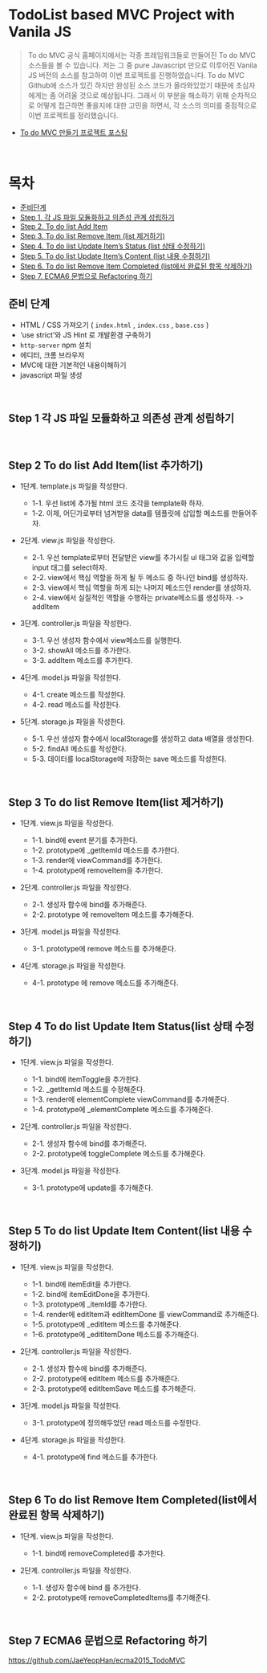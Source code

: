 
# TodoList based MVC Project with Vanila JS

> To do MVC 공식 홈페이지에서는 각종 프레임워크들로 만들어진 To do MVC 소스들을 볼 수 있습니다. 저는 그 중 pure Javascript 만으로 이루어진 Vanila JS 버전의 소스를 참고하여 이번 프로젝트를 진행하였습니다. To do MVC Github에 소스가 있긴 하지만 완성된 소스 코드가 올라와있었기 때문에 초심자에게는 좀 어려울 것으로 예상됩니다. 그래서 이 부분을 해소하기 위해 순차적으로 어떻게 접근하면 좋을지에 대한 고민을 하면서, 각 소스의 의미를 중점적으로 이번 프로젝트를 정리했습니다.

* [To do MVC 만들기 프로젝트 포스팅 ](http://asfirstalways.tistory.com/248)

<br/>

# 목차
* [준비단계](#준비-단계)
* [Step 1. 각 JS 파일 모듈화하고 의존성 관계 성립하기](#step-1-각-js-파일-모듈화하고-의존성-관계-성립하기)
* [Step 2. To do list Add Item](#step-2-to-do-list-add-itemlist-추가하기)
* [Step 3. To do list Remove Item (list 제거하기)](#step-3-to-do-list-remove-itemlist-제거하기)
* [Step 4. To do list Update Item’s Status (list 상태 수정하기)](#step-4-to-do-list-update-item-statuslist-상태-수정하기)
* [Step 5. To do list Update Item’s Content (list 내용 수정하기)](#step-5-to-do-list-update-item-contentlist-내용-수정하기)
* [Step 6. To do list Remove Item Completed (list에서 완료된 항목 삭제하기)](#step-6-to-do-list-remove-item-completedlist에서-완료된-항목-삭제하기)
* [Step 7. ECMA6 문법으로 Refactoring 하기](#step-7-ecma6-문법으로-refactoring-하기)

## 준비 단계
- HTML / CSS 가져오기 ( `index.html` , `index.css` , `base.css` )
- ‘use strict’와 JS Hint 로 개발환경 구축하기
- `http-server` npm 설치
- 에디터, 크롬 브라우저
- MVC에 대한 기본적인 내용이해하기
- javascript 파일 생성

<br/>

## Step 1 각 JS 파일 모듈화하고 의존성 관계 성립하기

<br/>

## Step 2 To do list Add Item(list 추가하기)
* 1단계. template.js 파일을 작성한다.
  * 1-1. 우선 list에 추가될 html 코드 조각을 template화 하자.
  * 1-2. 이제, 어딘가로부터 넘겨받을 data를 템플릿에 삽입할 메소드를 만들어주자.

* 2단계. view.js 파일을 작성한다.
  * 2-1. 우선 template로부터 전달받은 view를 추가시킬 ul 태그와 값을 입력할 input 태그를 select하자.
  * 2-2. view에서 핵심 역할을 하게 될 두 메소드 중 하나인 bind를 생성하자.
  * 2-3. view에서 핵심 역할을 하게 되는 나머지 메소드인 render를 생성하자.
  * 2-4. view에서 실질적인 역할을 수행하는 private메소드를 생성하자. -> addItem

* 3단계. controller.js 파일을 작성한다.
  * 3-1. 우선 생성자 함수에서 view메소드를 실행한다.
  * 3-2. showAll 메소드를 추가한다.
  * 3-3. addItem 메소드를 추가한다.

* 4단계. model.js 파일을 작성한다.
  * 4-1. create 메소드를 작성한다.
  * 4-2. read 메소드를 작성한다.

* 5단계. storage.js 파일을 작성한다.
  * 5-1. 우선 생성자 함수에서 localStorage를 생성하고 data 배열을 생성한다.
  * 5-2. findAll 메소드를 작성한다.
  * 5-3. 데이터를 localStorage에 저장하는 save 메소드를 작성한다.

<br/>

## Step 3 To do list Remove Item(list 제거하기)
* 1단계. view.js 파일을 작성한다.
  * 1-1. bind에 event 분기를 추가한다.
  * 1-2. prototype에 _getItemId 메소드를 추가한다.
  * 1-3. render에 viewCommand를 추가한다.
  * 1-4. prototype에 removeItem을 추가한다.

* 2단계. controller.js 파일을 작성한다.
  * 2-1. 생성자 함수에 bind를 추가해준다.
  * 2-2. prototype 에 removeItem 메소드를 추가해준다.

* 3단계. model.js 파일을 작성한다.
  * 3-1. prototype에 remove 메소드를 추가해준다.

* 4단계. storage.js 파일을 작성한다.
  * 4-1. prototype 에 remove 메소드를 추가해준다.

<br/>

## Step 4 To do list Update Item Status(list 상태 수정하기)
* 1단계. view.js 파일을 작성한다.
  * 1-1. bind에 itemToggle을 추가한다.
  * 1-2. _getItemId 메소드를 수정해준다.
  * 1-3. render에 elementComplete viewCommand를 추가해준다.
  * 1-4. prototype에 _elementComplete 메소드를 추가해준다.

* 2단계. controller.js 파일을 작성한다.
  * 2-1. 생성자 함수에 bind를 추가해준다.
  * 2-2. prototype에 toggleComplete 메소드를 추가해준다.

* 3단계. model.js 파일을 작성한다.
  * 3-1. prototype에 update를 추가해준다.

<br/>

## Step 5 To do list Update Item Content(list 내용 수정하기)
* 1단계. view.js 파일을 작성한다.
  * 1-1. bind에 itemEdit을 추가한다.
  * 1-2. bind에 itemEditDone을 추가한다.
  * 1-3. prototype에 _itemId를 추가한다.
  * 1-4. render에 editItem과 editItemDone 를 viewCommand로 추가해준다.
  * 1-5. prototype에 _editItem 메소드를 추가해준다.
  * 1-6. prototype에 _editItemDone 메소드를 추가해준다.

* 2단계. controller.js 파일을 작성한다.
  * 2-1. 생성자 함수에 bind를 추가해준다.
  * 2-2. prototype에 editItem 메소드를 추가해준다.
  * 2-3. prototype에 editItemSave 메소드를 추가해준다.

* 3단계. model.js 파일을 작성한다.
  * 3-1. prototype에 정의해두었던 read 메소드를 수정한다.

* 4단계. storage.js 파일을 작성한다.
  * 4-1. prototype에 find 메소드를 추가한다.

<br/>

## Step 6 To do list Remove Item Completed(list에서 완료된 항목 삭제하기)
* 1단계. view.js 파일을 작성한다.
  * 1-1. bind에 removeCompleted를 추가한다.

* 2단계. controller.js 파일을 작성한다.
  * 1-1. 생성자 함수에 bind 를 추가한다.
  * 2-2. prototype에 removeCompletedItems를 추가해준다.
  

<br/>

## Step 7 ECMA6 문법으로 Refactoring 하기
https://github.com/JaeYeopHan/ecma2015_TodoMVC
